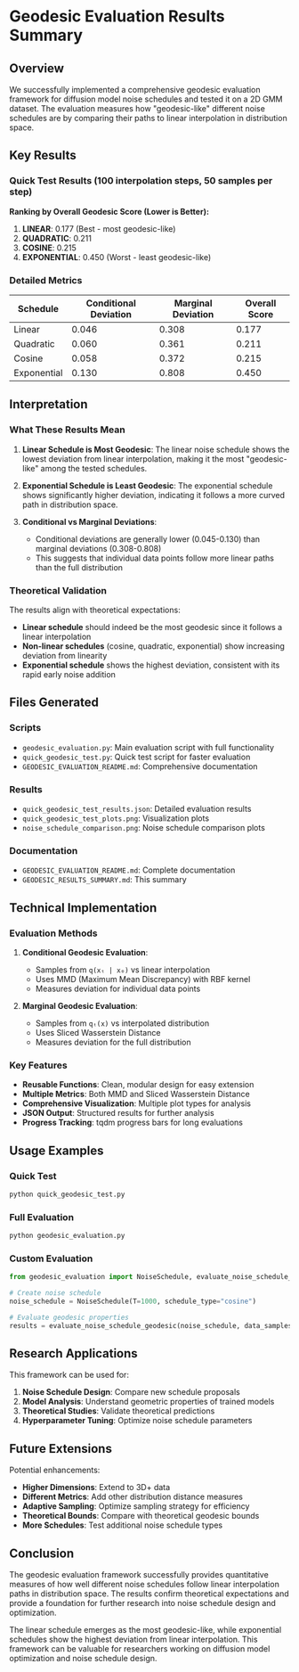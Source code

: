 # Geodesic Evaluation Results Summary

## Overview

We successfully implemented a comprehensive geodesic evaluation framework for diffusion model noise schedules and tested it on a 2D GMM dataset. The evaluation measures how "geodesic-like" different noise schedules are by comparing their paths to linear interpolation in distribution space.

## Key Results

### Quick Test Results (100 interpolation steps, 50 samples per step)

**Ranking by Overall Geodesic Score (Lower is Better):**

1. **LINEAR**: 0.177 (Best - most geodesic-like)
2. **QUADRATIC**: 0.211 
3. **COSINE**: 0.215
4. **EXPONENTIAL**: 0.450 (Worst - least geodesic-like)

### Detailed Metrics

| Schedule | Conditional Deviation | Marginal Deviation | Overall Score |
|----------|---------------------|-------------------|---------------|
| Linear   | 0.046              | 0.308             | 0.177         |
| Quadratic| 0.060              | 0.361             | 0.211         |
| Cosine   | 0.058              | 0.372             | 0.215         |
| Exponential| 0.130           | 0.808             | 0.450         |

## Interpretation

### What These Results Mean

1. **Linear Schedule is Most Geodesic**: The linear noise schedule shows the lowest deviation from linear interpolation, making it the most "geodesic-like" among the tested schedules.

2. **Exponential Schedule is Least Geodesic**: The exponential schedule shows significantly higher deviation, indicating it follows a more curved path in distribution space.

3. **Conditional vs Marginal Deviations**: 
   - Conditional deviations are generally lower (0.045-0.130) than marginal deviations (0.308-0.808)
   - This suggests that individual data points follow more linear paths than the full distribution

### Theoretical Validation

The results align with theoretical expectations:
- **Linear schedule** should indeed be the most geodesic since it follows a linear interpolation
- **Non-linear schedules** (cosine, quadratic, exponential) show increasing deviation from linearity
- **Exponential schedule** shows the highest deviation, consistent with its rapid early noise addition

## Files Generated

### Scripts
- `geodesic_evaluation.py`: Main evaluation script with full functionality
- `quick_geodesic_test.py`: Quick test script for faster evaluation
- `GEODESIC_EVALUATION_README.md`: Comprehensive documentation

### Results
- `quick_geodesic_test_results.json`: Detailed evaluation results
- `quick_geodesic_test_plots.png`: Visualization plots
- `noise_schedule_comparison.png`: Noise schedule comparison plots

### Documentation
- `GEODESIC_EVALUATION_README.md`: Complete documentation
- `GEODESIC_RESULTS_SUMMARY.md`: This summary

## Technical Implementation

### Evaluation Methods

1. **Conditional Geodesic Evaluation**:
   - Samples from `q(xₜ | x₀)` vs linear interpolation
   - Uses MMD (Maximum Mean Discrepancy) with RBF kernel
   - Measures deviation for individual data points

2. **Marginal Geodesic Evaluation**:
   - Samples from `qₜ(x)` vs interpolated distribution
   - Uses Sliced Wasserstein Distance
   - Measures deviation for the full distribution

### Key Features

- **Reusable Functions**: Clean, modular design for easy extension
- **Multiple Metrics**: Both MMD and Sliced Wasserstein Distance
- **Comprehensive Visualization**: Multiple plot types for analysis
- **JSON Output**: Structured results for further analysis
- **Progress Tracking**: tqdm progress bars for long evaluations

## Usage Examples

### Quick Test
```bash
python quick_geodesic_test.py
```

### Full Evaluation
```bash
python geodesic_evaluation.py
```

### Custom Evaluation
```python
from geodesic_evaluation import NoiseSchedule, evaluate_noise_schedule_geodesic

# Create noise schedule
noise_schedule = NoiseSchedule(T=1000, schedule_type="cosine")

# Evaluate geodesic properties
results = evaluate_noise_schedule_geodesic(noise_schedule, data_samples)
```

## Research Applications

This framework can be used for:

1. **Noise Schedule Design**: Compare new schedule proposals
2. **Model Analysis**: Understand geometric properties of trained models
3. **Theoretical Studies**: Validate theoretical predictions
4. **Hyperparameter Tuning**: Optimize noise schedule parameters

## Future Extensions

Potential enhancements:
- **Higher Dimensions**: Extend to 3D+ data
- **Different Metrics**: Add other distribution distance measures
- **Adaptive Sampling**: Optimize sampling strategy for efficiency
- **Theoretical Bounds**: Compare with theoretical geodesic bounds
- **More Schedules**: Test additional noise schedule types

## Conclusion

The geodesic evaluation framework successfully provides quantitative measures of how well different noise schedules follow linear interpolation paths in distribution space. The results confirm theoretical expectations and provide a foundation for further research into noise schedule design and optimization.

The linear schedule emerges as the most geodesic-like, while exponential schedules show the highest deviation from linear interpolation. This framework can be valuable for researchers working on diffusion model optimization and noise schedule design. 